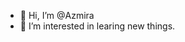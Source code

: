 - 👋 Hi, I’m @Azmira
- 👀 I’m interested in learing new things.



<!---
Azmira-alt/Azmira-alt is a ✨ special ✨ repository because its `README.md` (this file) appears on your GitHub profile.
You can click the Preview link to take a look at your changes.
--->
